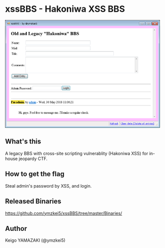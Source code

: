 # xssBBS - Hakoniwa XSS BBS

<img src="https://github.com/ymzkei5/xssBBS/blob/master/xssBBS.png?raw=true" width=550>

## What's this
A legacy BBS with cross-site scripting vulnerablity (Hakoniwa XSS) for in-house jeopardy CTF.

## How to get the flag
Steal admin's password by XSS, and login.

## Released Binaries
https://github.com/ymzkei5/xssBBS/tree/master/Binaries/

## Author
Keigo YAMAZAKI (@ymzkei5)
